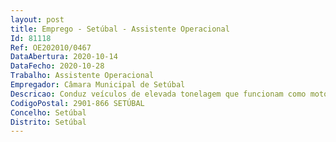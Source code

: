```yaml
--- 
layout: post
title: Emprego - Setúbal - Assistente Operacional
Id: 81118
Ref: OE202010/0467
DataAbertura: 2020-10-14
DataFecho: 2020-10-28
Trabalho: Assistente Operacional
Empregador: Câmara Municipal de Setúbal
Descricao: Conduz veículos de elevada tonelagem que funcionam como motores a gasolina ou a diesel  coloca o veículo em funcionamento acionando a ignição  dirige o manobrando o volante, engrenando as mudanças e acionando o travão quando necessário  faz as manobras e os sinais luminosos necessários à circulação, tendo em atenção o estado da via, a potência e o estado do veículo, a legislação em vigor, a circulação de outras viaturas e peões e as sinalizações de trânsito e dos agentes de polícia  procede ao transporte de diversos materiais destinados ao abastecimento das obras em execução, bem como de produtos sobrantes das mesmas  examina o veículo antes, durante e após o trajeto, providenciando a colocação de cobertura de proteção sobre s materiais e arrumando carga para prevenção de eventuais danos  aciona os mecanismos necessários para a descarga de materiais, podendo, quando este serviço é feito manualmente, prestar colaboração  assegura a manutenção do veículo, cuidando da sua limpeza e lubrificação  abastece a viatura de combustível, possuindo para o efeito um livro de requisições, cujo original preenche e entrega no posto de abastecimento  executa pequenas reparações, tomando, em caso de avarias maiores ou acidentes, as providências necessárias com vista à regularização dessas situações  para este efeito apresenta uma participação da ocorrência no sector de transportes  preenche e entrega diariamente no sector de transportes o boletim diário da viatura, mencionando o tipo de serviço, quilómetros efetuados e combustível introduzido  colabora, quando necessário, nas operações de carga e descarga  conduz, eventualmente, viaturas ligeiras.
CodigoPostal: 2901-866 SETÚBAL
Concelho: Setúbal
Distrito: Setúbal
--- 
```

